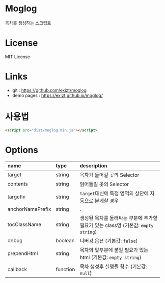 # Moglog
목차를 생성하는 스크립트


# License
MIT License


# Links
* git : https://github.com/exizt/moglog
* demo pages : https://exizt.github.io/moglog/


# 사용법
```html
<script src="dist/moglog.min.js"></script>
```


# Options
| name             | type     | description |
| :---             | :---     | :---        |
| target           | string   | 목차가 들어갈 곳의 Selector |
| contents         | string   | 읽어들일 곳의 Selector |
| targetIn         | string   | `target`대신에 특정 영역의 상단에 자동으로 붙게할 경우 |
| anchorNamePrefix | string   | . |
| tocClassName     | string   | 생성된 목차를 둘러싸는 부분에 추가할 필요가 있는 class명 (기본값: `empty string`)  |
| debug            | boolean  | 디버깅 옵션 (기본값: `false`) |
| prependHtml      | string   | 목차의 앞부분에 붙일 필요가 있는 html (기본값: `empty string`) |
| callback         | function | 목차 생성후 실행될 함수 (기본값: `null`) |


